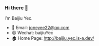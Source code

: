 ### Hi there 👋

<!--
**twentwo/twentwo** is a ✨ _special_ ✨ repository because its `README.md` (this file) appears on your GitHub profile.

Here are some ideas to get you started:

- 🔭 I’m currently working on ...
- 🌱 I’m currently learning ...
- 👯 I’m looking to collaborate on ...
- 🤔 I’m looking for help with ...
- 💬 Ask me about ...
- 📫 How to reach me: ...
- 😄 Pronouns: ...
- ⚡ Fun fact: ...
-->

I’m Baijiu Yec.


- 📧 Email: joneyee22@qq.com
- 😄 Wechat: baijiuYec
- 🏠 Home Page: http://baijiu.yec.is-a.dev/
